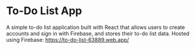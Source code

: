 # To-Do List App
A simple to-do list application built with React that allows users to create accounts and sign in with Firebase, and stores their to-do list data. 
Hosted using Firebase: https://to-do-list-63889.web.app/